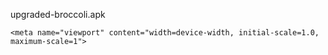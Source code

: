  upgraded-broccoli.apk

<!DOCTYPE html><html lang="ar" class="translated-rtl"><head><meta http-equiv="Content-Type" content="text/html; charset=UTF-8"><link rel="stylesheet" type="text/css" href="cid:css-f334d0c2-2687-4c8a-81a1-fc176a035afe@mhtml.blink" /><link rel="stylesheet" type="text/css" href="cid:css-8dd7e7f8-568d-412c-bcd0-dcd4c97cf342@mhtml.blink" />
    

    

    

    
    <meta name="viewport" content="width=device-width, initial-scale=1.0, maximum-scale=1">
    
  <link type="text/css" rel="stylesheet" charset="UTF-8" href="https://www.gstatic.com/_/translate_http/_/ss/k=translate_http.tr.CSbzqWG0JM8.R.W.O/am=AGA/d=0/rs=AN8SPfrz2CyKt6G9LGN11Zqdx29qpHsU4g/m=el_main_css">
  <style>
    
@charset "utf-8";
*, ::before, ::after { --tw-border-spacing-x: 0; --tw-border-spacing-y: 0; --tw-translate-x: 0; --tw-translate-y: 0; --tw-rotate: 0; --tw-skew-x: 0; --tw-skew-y: 0; --tw-scale-x: 1; --tw-scale-y: 1; --tw-pan-x: ; --tw-pan-y: ; --tw-pinch-zoom: ; --tw-scroll-snap-strictness: proximity; --tw-gradient-from-position: ; --tw-gradient-via-position: ; --tw-gradient-to-position: ; --tw-ordinal: ; --tw-slashed-zero: ; --tw-numeric-figure: ; --tw-numeric-spacing: ; --tw-numeric-fraction: ; --tw-ring-inset: ; --tw-ring-offset-width: 0px; --tw-ring-offset-color: #fff; --tw-ring-color: rgb(59 130 246 / 0.5); --tw-ring-offset-shadow: 0 0 #0000; --tw-ring-shadow: 0 0 #0000; --tw-shadow: 0 0 #0000; --tw-shadow-colored: 0 0 #0000; --tw-blur: ; --tw-brightness: ; --tw-contrast: ; --tw-grayscale: ; --tw-hue-rotate: ; --tw-invert: ; --tw-saturate: ; --tw-sepia: ; --tw-drop-shadow: ; --tw-backdrop-blur: ; --tw-backdrop-brightness: ; --tw-backdrop-contrast: ; --tw-backdrop-grayscale: ; --tw-backdrop-hue-rotate: ; --tw-backdrop-invert: ; --tw-backdrop-opacity: ; --tw-backdrop-saturate: ; --tw-backdrop-sepia: ; --tw-contain-size: ; --tw-contain-layout: ; --tw-contain-paint: ; --tw-contain-style: ; }

::backdrop { --tw-border-spacing-x: 0; --tw-border-spacing-y: 0; --tw-translate-x: 0; --tw-translate-y: 0; --tw-rotate: 0; --tw-skew-x: 0; --tw-skew-y: 0; --tw-scale-x: 1; --tw-scale-y: 1; --tw-pan-x: ; --tw-pan-y: ; --tw-pinch-zoom: ; --tw-scroll-snap-strictness: proximity; --tw-gradient-from-position: ; --tw-gradient-via-position: ; --tw-gradient-to-position: ; --tw-ordinal: ; --tw-slashed-zero: ; --tw-numeric-figure: ; --tw-numeric-spacing: ; --tw-numeric-fraction: ; --tw-ring-inset: ; --tw-ring-offset-width: 0px; --tw-ring-offset-color: #fff; --tw-ring-color: rgb(59 130 246 / 0.5); --tw-ring-offset-shadow: 0 0 #0000; --tw-ring-shadow: 0 0 #0000; --tw-shadow: 0 0 #0000; --tw-shadow-colored: 0 0 #0000; --tw-blur: ; --tw-brightness: ; --tw-contrast: ; --tw-grayscale: ; --tw-hue-rotate: ; --tw-invert: ; --tw-saturate: ; --tw-sepia: ; --tw-drop-shadow: ; --tw-backdrop-blur: ; --tw-backdrop-brightness: ; --tw-backdrop-contrast: ; --tw-backdrop-grayscale: ; --tw-backdrop-hue-rotate: ; --tw-backdrop-invert: ; --tw-backdrop-opacity: ; --tw-backdrop-saturate: ; --tw-backdrop-sepia: ; --tw-contain-size: ; --tw-contain-layout: ; --tw-contain-paint: ; --tw-contain-style: ; }

*, ::before, ::after { box-sizing: border-box; border-width: 0px; border-style: solid; border-color: rgb(229, 231, 235); }

::before, ::after { --tw-content: ''; }

html, :host { line-height: 1.5; text-size-adjust: 100%; tab-size: 4; font-family: ui-sans-serif, system-ui, sans-serif, "Apple Color Emoji", "Segoe UI Emoji", "Segoe UI Symbol", "Noto Color Emoji"; font-feature-settings: normal; font-variation-settings: normal; -webkit-tap-highlight-color: transparent; }



hr { height: 0px; color: inherit; border-top-width: 1px; }

abbr:where([title]) { text-decoration: underline dotted; }

h1, h2, h3, h4, h5, h6 { font-size: inherit; font-weight: inherit; }

a { color: inherit; text-decoration: inherit; }

b, strong { font-weight: bolder; }

code, kbd, samp, pre { font-family: ui-monospace, SFMono-Regular, Menlo, Monaco, Consolas, "Liberation Mono", "Courier New", monospace; font-feature-settings: normal; font-variation-settings: normal; font-size: 1em; }

small { font-size: 80%; }

sub, sup { font-size: 75%; line-height: 0; position: relative; vertical-align: baseline; }

sub { bottom: -0.25em; }

sup { top: -0.5em; }

table { text-indent: 0px; border-color: inherit; border-collapse: collapse; }

button, input, optgroup, select, textarea { font-family: inherit; font-feature-settings: inherit; font-variation-settings: inherit; font-size: 100%; font-weight: inherit; line-height: inherit; letter-spacing: inherit; color: inherit; margin: 0px; padding: 0px; }

button, select { text-transform: none; }

button, input:where([type="button"]), input:where([type="reset"]), input:where([type="submit"]) { appearance: button; background-color: transparent; background-image: none; }

progress { vertical-align: baseline; }

::-webkit-inner-spin-button, ::-webkit-outer-spin-button { height: auto; }

[type="search"] { appearance: textfield; outline-offset: -2px; }

::-webkit-search-decoration { appearance: none; }

::-webkit-file-upload-button { appearance: button; font: inherit; }

summary { display: list-item; }

blockquote, dl, dd, h1, h2, h3, h4, h5, h6, hr, figure, p, pre { margin: 0px; }

fieldset { margin: 0px; padding: 0px; }

legend { padding: 0px; }

ol, ul, menu { list-style: none; margin: 0px; padding: 0px; }

dialog { padding: 0px; }

textarea { resize: vertical; }

input::placeholder, textarea::placeholder { opacity: 1; color: rgb(156, 163, 175); }

button, [role="button"] { cursor: pointer; }

:disabled { cursor: default; }

img, svg, video, canvas, audio, iframe, embed, object { display: block; vertical-align: middle; }

img, video { max-width: 100%; height: auto; }

[hidden]:where(:not([hidden="until-found"])) { display: none; }

* { border-color: var(--border); }

body { background-color: var(--background); 
color: var(--foreground); -webkit-font-smoothing: antialiased; 
font-family: Inter, system-ui, -apple-system, sans-serif;
margin: 0px; line-height: inherit;
}

[dir="rtl"] { direction: rtl; }

.text-success { color: var(--success); }

.text-warning { color: var(--warning); }

.bg-success { background-color: var(--success); }

.bg-warning { background-color: var(--warning); }

.bg-danger { background-color: var(--danger); }

.gradient-primary { background: linear-gradient(135deg, rgb(32, 148, 243) 0%, rgb(11, 122, 213) 100%); }

.gradient-secondary { background: linear-gradient(135deg, rgb(245, 245, 244) 0%, rgb(221, 221, 217) 100%); }

.animate-fade-in { animation: 0.5s ease-in-out 0s 1 normal none running fadeIn; }

.animate-slide-up { animation: 0.3s ease-out 0s 1 normal none running slideUp; }

@keyframes fadeIn { 
  0% { opacity: 0; }
  100% { opacity: 1; }
}

@keyframes slideUp { 
  0% { transform: translateY(10px); opacity: 0; }
  100% { transform: translateY(0px); opacity: 1; }
}

.custom-scrollbar::-webkit-scrollbar { width: 6px; }

.custom-scrollbar::-webkit-scrollbar-track { background: var(--muted); }

.custom-scrollbar::-webkit-scrollbar-thumb { background: var(--muted-foreground); border-radius: 3px; }

.custom-scrollbar::-webkit-scrollbar-thumb:hover { background: var(--primary); }

.sr-only { position: absolute; width: 1px; height: 1px; padding: 0px; margin: -1px; overflow: hidden; clip: rect(0px, 0px, 0px, 0px); white-space: nowrap; border-width: 0px; }

.pointer-events-none { pointer-events: none; }

.pointer-events-auto { pointer-events: auto; }

.visible { visibility: visible; }

.invisible { visibility: hidden; }

.fixed { position: fixed; }

.absolute { position: absolute; }

.relative { position: relative; }

.sticky { position: sticky; }

.inset-0 { inset: 0px; }

.inset-x-0 { left: 0px; right: 0px; }

.inset-y-0 { top: 0px; bottom: 0px; }

.-bottom-12 { bottom: -3rem; }

.-left-12 { left: -3rem; }

.-right-1 { right: -0.25rem; }

.-right-12 { right: -3rem; }

.-top-1 { top: -0.25rem; }

.-top-12 { top: -3rem; }

.bottom-0 { bottom: 0px; }

.left-0 { left: 0px; }

.left-1 { left: 0.25rem; }

.left-1\/2 { left: 50%; }

.left-2 { left: 0.5rem; }

.left-3 { left: 0.75rem; }

.left-\[50\%\] { left: 50%; }

.right-0 { right: 0px; }

.right-1 { right: 0.25rem; }

.right-2 { right: 0.5rem; }

.right-3 { right: 0.75rem; }

.right-4 { right: 1rem; }

.top-0 { top: 0px; }

.top-1\.5 { top: 0.375rem; }

.top-1\/2 { top: 50%; }

.top-2 { top: 0.5rem; }

.top-3\.5 { top: 0.875rem; }

.top-4 { top: 1rem; }

.top-\[1px\] { top: 1px; }

.top-\[50\%\] { top: 50%; }

.top-\[60\%\] { top: 60%; }

.top-full { top: 100%; }

.z-10 { z-index: 10; }

.z-20 { z-index: 20; }

.z-50 { z-index: 50; }

.z-\[100\] { z-index: 100; }

.z-\[1\] { z-index: 1; }

.col-span-full { grid-column: 1 / -1; }

.-mx-1 { margin-left: -0.25rem; margin-right: -0.25rem; }

.mx-2 { margin-left: 0.5rem; margin-right: 0.5rem; }

.mx-3\.5 { margin-left: 0.875rem; margin-right: 0.875rem; }

.mx-4 { margin-left: 1rem; margin-right: 1rem; }

.mx-8 { margin-left: 2rem; margin-right: 2rem; }

.mx-auto { margin-left: auto; margin-right: auto; }

.my-0\.5 { margin-top: 0.125rem; margin-bottom: 0.125rem; }

.my-1 { margin-top: 0.25rem; margin-bottom: 0.25rem; }

.-ml-4 { margin-left: -1rem; }

.-mt-4 { margin-top: -1rem; }

.mb-1 { margin-bottom: 0.25rem; }

.mb-12 { margin-bottom: 3rem; }

.mb-2 { margin-bottom: 0.5rem; }

.mb-3 { margin-bottom: 0.75rem; }

.mb-4 { margin-bottom: 1rem; }

.mb-6 { margin-bottom: 1.5rem; }

.mb-8 { margin-bottom: 2rem; }

.ml-1 { margin-left: 0.25rem; }

.ml-2 { margin-left: 0.5rem; }

.ml-4 { margin-left: 1rem; }

.ml-auto { margin-left: auto; }

.mr-2 { margin-right: 0.5rem; }

.mt-1 { margin-top: 0.25rem; }

.mt-1\.5 { margin-top: 0.375rem; }

.mt-12 { margin-top: 3rem; }

.mt-2 { margin-top: 0.5rem; }

.mt-24 { margin-top: 6rem; }

.mt-4 { margin-top: 1rem; }

.mt-8 { margin-top: 2rem; }

.mt-auto { margin-top: auto; }

.line-clamp-1 { overflow: hidden; display: -webkit-box; -webkit-box-orient: vertical; -webkit-line-clamp: 1; }

.line-clamp-2 { overflow: hidden; display: -webkit-box; -webkit-box-orient: vertical; -webkit-line-clamp: 2; }

.block { display: block; }

.flex { display: flex; }

.inline-flex { display: inline-flex; }

.table { display: table; }

.grid { display: grid; }

.hidden { display: none; }

.aspect-square { aspect-ratio: 1 / 1; }

.aspect-video { aspect-ratio: 16 / 9; }

.size-4 { width: 1rem; height: 1rem; }

.h-1\.5 { height: 0.375rem; }

.h-10 { height: 2.5rem; }

.h-11 { height: 2.75rem; }

.h-12 { height: 3rem; }

.h-16 { height: 4rem; }

.h-2 { height: 0.5rem; }

.h-2\.5 { height: 0.625rem; }

.h-20 { height: 5rem; }

.h-3 { height: 0.75rem; }

.h-3\.5 { height: 0.875rem; }

.h-4 { height: 1rem; }

.h-48 { height: 12rem; }

.h-5 { height: 1.25rem; }

.h-6 { height: 1.5rem; }

.h-7 { height: 1.75rem; }

.h-8 { height: 2rem; }

.h-9 { height: 2.25rem; }

.h-\[1px\] { height: 1px; }

.h-\[var\(--radix-navigation-menu-viewport-height\)\] { height: var(--radix-navigation-menu-viewport-height); }

.h-\[var\(--radix-select-trigger-height\)\] { height: var(--radix-select-trigger-height); }

.h-auto { height: auto; }

.h-full { height: 100%; }

.h-px { height: 1px; }

.h-svh { height: 100svh; }

.max-h-80 { max-height: 20rem; }

.max-h-\[--radix-context-menu-content-available-height\] { max-height: var(--radix-context-menu-content-available-height); }

.max-h-\[--radix-select-content-available-height\] { max-height: var(--radix-select-content-available-height); }

.max-h-\[300px\] { max-height: 300px; }

.max-h-\[var\(--radix-dropdown-menu-content-available-height\)\] { max-height: var(--radix-dropdown-menu-content-available-height); }

.max-h-screen { max-height: 100vh; }

.min-h-0 { min-height: 0px; }

.min-h-\[80px\] { min-height: 80px; }

.min-h-screen { min-height: 100vh; }

.min-h-svh { min-height: 100svh; }

.w-0 { width: 0px; }

.w-1 { width: 0.25rem; }

.w-10 { width: 2.5rem; }

.w-11 { width: 2.75rem; }

.w-12 { width: 3rem; }

.w-2 { width: 0.5rem; }

.w-2\.5 { width: 0.625rem; }

.w-20 { width: 5rem; }

.w-24 { width: 6rem; }

.w-3 { width: 0.75rem; }

.w-3\.5 { width: 0.875rem; }

.w-3\/4 { width: 75%; }

.w-32 { width: 8rem; }

.w-4 { width: 1rem; }

.w-5 { width: 1.25rem; }

.w-6 { width: 1.5rem; }

.w-64 { width: 16rem; }

.w-7 { width: 1.75rem; }

.w-72 { width: 18rem; }

.w-8 { width: 2rem; }

.w-9 { width: 2.25rem; }

.w-96 { width: 24rem; }

.w-\[--sidebar-width\] { width: var(--sidebar-width); }

.w-\[100px\] { width: 100px; }

.w-\[1px\] { width: 1px; }

.w-auto { width: auto; }

.w-full { width: 100%; }

.w-max { width: max-content; }

.w-px { width: 1px; }

.min-w-0 { min-width: 0px; }

.min-w-10 { min-width: 2.5rem; }

.min-w-11 { min-width: 2.75rem; }

.min-w-5 { min-width: 1.25rem; }

.min-w-9 { min-width: 2.25rem; }

.min-w-\[12rem\] { min-width: 12rem; }

.min-w-\[8rem\] { min-width: 8rem; }

.min-w-\[var\(--radix-select-trigger-width\)\] { min-width: var(--radix-select-trigger-width); }

.max-w-7xl { max-width: 80rem; }

.max-w-\[--skeleton-width\] { max-width: var(--skeleton-width); }

.max-w-lg { max-width: 32rem; }

.max-w-max { max-width: max-content; }

.max-w-md { max-width: 28rem; }

.max-w-xs { max-width: 20rem; }

.flex-1 { flex: 1 1 0%; }

.flex-shrink-0 { flex-shrink: 0; }

.shrink-0 { flex-shrink: 0; }

.grow { flex-grow: 1; }

.grow-0 { flex-grow: 0; }

.basis-full { flex-basis: 100%; }

.caption-bottom { caption-side: bottom; }

.border-collapse { border-collapse: collapse; }

.origin-\[--radix-context-menu-content-transform-origin\] { transform-origin: var(--radix-context-menu-content-transform-origin); }

.origin-\[--radix-dropdown-menu-content-transform-origin\] { transform-origin: var(--radix-dropdown-menu-content-transform-origin); }

.origin-\[--radix-hover-card-content-transform-origin\] { transform-origin: var(--radix-hover-card-content-transform-origin); }

.origin-\[--radix-menubar-content-transform-origin\] { transform-origin: var(--radix-menubar-content-transform-origin); }

.origin-\[--radix-popover-content-transform-origin\] { transform-origin: var(--radix-popover-content-transform-origin); }

.origin-\[--radix-select-content-transform-origin\] { transform-origin: var(--radix-select-content-transform-origin); }

.origin-\[--radix-tooltip-content-transform-origin\] { transform-origin: var(--radix-tooltip-content-transform-origin); }

.-translate-x-1\/2 { --tw-translate-x: -50%; transform: translate(var(--tw-translate-x), var(--tw-translate-y)) rotate(var(--tw-rotate)) skewX(var(--tw-skew-x)) skewY(var(--tw-skew-y)) scaleX(var(--tw-scale-x)) scaleY(var(--tw-scale-y)); }

.-translate-x-px { --tw-translate-x: -1px; transform: translate(var(--tw-translate-x), var(--tw-translate-y)) rotate(var(--tw-rotate)) skewX(var(--tw-skew-x)) skewY(var(--tw-skew-y)) scaleX(var(--tw-scale-x)) scaleY(var(--tw-scale-y)); }

.-translate-y-1\/2 { --tw-translate-y: -50%; transform: translate(var(--tw-translate-x), var(--tw-translate-y)) rotate(var(--tw-rotate)) skewX(var(--tw-skew-x)) skewY(var(--tw-skew-y)) scaleX(var(--tw-scale-x)) scaleY(var(--tw-scale-y)); }

.translate-x-\[-50\%\] { --tw-translate-x: -50%; transform: translate(var(--tw-translate-x), var(--tw-translate-y)) rotate(var(--tw-rotate)) skewX(var(--tw-skew-x)) skewY(var(--tw-skew-y)) scaleX(var(--tw-scale-x)) scaleY(var(--tw-scale-y)); }

.translate-x-px { --tw-translate-x: 1px; transform: translate(var(--tw-translate-x), var(--tw-translate-y)) rotate(var(--tw-rotate)) skewX(var(--tw-skew-x)) skewY(var(--tw-skew-y)) scaleX(var(--tw-scale-x)) scaleY(var(--tw-scale-y)); }

.translate-y-\[-50\%\] { --tw-translate-y: -50%; transform: translate(var(--tw-translate-x), var(--tw-translate-y)) rotate(var(--tw-rotate)) skewX(var(--tw-skew-x)) skewY(var(--tw-skew-y)) scaleX(var(--tw-scale-x)) scaleY(var(--tw-scale-y)); }

.rotate-45 { --tw-rotate: 45deg; transform: translate(var(--tw-translate-x), var(--tw-translate-y)) rotate(var(--tw-rotate)) skewX(var(--tw-skew-x)) skewY(var(--tw-skew-y)) scaleX(var(--tw-scale-x)) scaleY(var(--tw-scale-y)); }

.rotate-90 { --tw-rotate: 90deg; transform: translate(var(--tw-translate-x), var(--tw-translate-y)) rotate(var(--tw-rotate)) skewX(var(--tw-skew-x)) skewY(var(--tw-skew-y)) scaleX(var(--tw-scale-x)) scaleY(var(--tw-scale-y)); }

.transform { transform: translate(var(--tw-translate-x), var(--tw-translate-y)) rotate(var(--tw-rotate)) skewX(var(--tw-skew-x)) skewY(var(--tw-skew-y)) scaleX(var(--tw-scale-x)) scaleY(var(--tw-scale-y)); }

@keyframes bounce { 
  0%, 100% { transform: translateY(-25%); animation-timing-function: cubic-bezier(0.8, 0, 1, 1); }
  50% { transform: none; animation-timing-function: cubic-bezier(0, 0, 0.2, 1); }
}

.animate-bounce { animation: 1s ease 0s infinite normal none running bounce; }

@keyframes pulse { 
  50% { opacity: 0.5; }
}

.animate-pulse { animation: 2s cubic-bezier(0.4, 0, 0.6, 1) 0s infinite normal none running pulse; }

.cursor-default { cursor: default; }

.cursor-not-allowed { cursor: not-allowed; }

.cursor-pointer { cursor: pointer; }

.touch-none { touch-action: none; }

.select-none { user-select: none; }

.list-none { list-style-type: none; }

.grid-cols-1 { grid-template-columns: repeat(1, minmax(0px, 1fr)); }

.grid-cols-2 { grid-template-columns: repeat(2, minmax(0px, 1fr)); }

.flex-row { flex-direction: row; }

.flex-col { flex-direction: column; }

.flex-col-reverse { flex-direction: column-reverse; }

.flex-wrap { flex-wrap: wrap; }

.items-start { align-items: flex-start; }

.items-end { align-items: flex-end; }

.items-center { align-items: center; }

.items-stretch { align-items: stretch; }

.justify-start { justify-content: flex-start; }

.justify-end { justify-content: flex-end; }

.justify-center { justify-content: center; }

.justify-between { justify-content: space-between; }

.gap-1 { gap: 0.25rem; }

.gap-1\.5 { gap: 0.375rem; }

.gap-12 { gap: 3rem; }

.gap-2 { gap: 0.5rem; }

.gap-3 { gap: 0.75rem; }

.gap-4 { gap: 1rem; }

.gap-6 { gap: 1.5rem; }

.gap-8 { gap: 2rem; }

.space-x-1 > :not([hidden]) ~ :not([hidden]) { --tw-space-x-reverse: 0; margin-right: calc(0.25rem * var(--tw-space-x-reverse)); margin-left: calc(0.25rem * calc(1 - var(--tw-space-x-reverse))); }

.space-x-4 > :not([hidden]) ~ :not([hidden]) { --tw-space-x-reverse: 0; margin-right: calc(1rem * var(--tw-space-x-reverse)); margin-left: calc(1rem * calc(1 - var(--tw-space-x-reverse))); }

.space-y-1 > :not([hidden]) ~ :not([hidden]) { --tw-space-y-reverse: 0; margin-top: calc(0.25rem * calc(1 - var(--tw-space-y-reverse))); margin-bottom: calc(0.25rem * var(--tw-space-y-reverse)); }

.space-y-1\.5 > :not([hidden]) ~ :not([hidden]) { --tw-space-y-reverse: 0; margin-top: calc(0.375rem * calc(1 - var(--tw-space-y-reverse))); margin-bottom: calc(0.375rem * var(--tw-space-y-reverse)); }

.space-y-2 > :not([hidden]) ~ :not([hidden]) { --tw-space-y-reverse: 0; margin-top: calc(0.5rem * calc(1 - var(--tw-space-y-reverse))); margin-bottom: calc(0.5rem * var(--tw-space-y-reverse)); }

.space-y-4 > :not([hidden]) ~ :not([hidden]) { --tw-space-y-reverse: 0; margin-top: calc(1rem * calc(1 - var(--tw-space-y-reverse))); margin-bottom: calc(1rem * var(--tw-space-y-reverse)); }

.space-y-6 > :not([hidden]) ~ :not([hidden]) { --tw-space-y-reverse: 0; margin-top: calc(1.5rem * calc(1 - var(--tw-space-y-reverse))); margin-bottom: calc(1.5rem * var(--tw-space-y-reverse)); }

.overflow-auto { overflow: auto; }

.overflow-hidden { overflow: hi